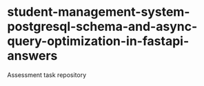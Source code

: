 # student-management-system-postgresql-schema-and-async-query-optimization-in-fastapi-answers
Assessment task repository
